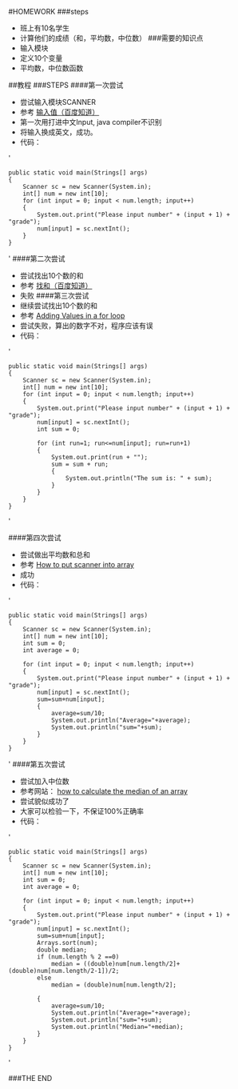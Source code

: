#HOMEWORK
###steps
- 班上有10名学生
- 计算他们的成绩（和，平均数，中位数）
###需要的知识点
- 输入模块
- 定义10个变量
- 平均数，中位数函数

##教程
###STEPS
####第一次尝试
- 尝试输入模块SCANNER
- 参考   [输入值（百度知道）](http://zhidao.baidu.com/question/54358038.html)
- 第一次用打进中文Input, java compiler不识别
- 将输入换成英文，成功。
- 代码：

'

	public static void main(Strings[] args)
	{
		Scanner sc = new Scanner(System.in);
		int[] num = new int[10]; 
		for (int input = 0; input < num.length; input++)
		{
			System.out.print("Please input number" + (input + 1) + "grade");
			num[input] = sc.nextInt();
		}
	}
'
####第二次尝试
- 尝试找出10个数的和
- 参考  [找和（百度知道）](http://zhidao.baidu.com/link?url=VmRMK8iZoUi8D_3Fmkm49dBR-jx2_LfmABFIeczu_iFKbDBbIIWBtHcMrA-baiUSZc2_1HS6BfNuiVSwyQ_uBK)
- 失败
####第三次尝试
- 继续尝试找出10个数的和
- 参考   [Adding Values in a for loop](http://stackoverflow.com/questions/3935498/adding-values-in-a-for-loop)
- 尝试失败，算出的数字不对，程序应该有误
- 代码：

'

	public static void main(Strings[] args)
	{
		Scanner sc = new Scanner(System.in);
		int[] num = new int[10]; 
		for (int input = 0; input < num.length; input++)
		{
			System.out.print("Please input number" + (input + 1) + "grade");
			num[input] = sc.nextInt();
			int sum = 0;

			for (int run=1; run<=num[input]; run=run+1)
			{
				System.out.print(run + "");
				sum = sum + run;
				{
					System.out.println("The sum is: " + sum);
				}
			}
		}
	}
'

####第四次尝试
- 尝试做出平均数和总和
- 参考 [How to put scanner into array](http://stackoverflow.com/questions/2795350/how-to-put-a-scanner-input-into-an-array-for-example-a-couple-of-numbers)
- 成功
- 代码：

'

	public static void main(Strings[] args)
	{
		Scanner sc = new Scanner(System.in);
		int[] num = new int[10]; 
		int sum = 0;
		int average = 0;

		for (int input = 0; input < num.length; input++)
		{
			System.out.print("Please input number" + (input + 1) + "grade");
			num[input] = sc.nextInt();
			sum=sum+num[input];
			{
				average=sum/10;
				System.out.println("Average="+average);
				System.out.println("sum="+sum);
			}
		}
	}
'
####第五次尝试 
- 尝试加入中位数
- 参考网站： [how to calculate the median of an array](http://stackoverflow.com/questions/11955728/how-to-calculate-the-median-of-an-array)
- 尝试貌似成功了
- 大家可以检验一下，不保证100%正确率
- 代码：

'

	public static void main(Strings[] args)
	{
		Scanner sc = new Scanner(System.in);
		int[] num = new int[10]; 
		int sum = 0;
		int average = 0;

		for (int input = 0; input < num.length; input++)
		{
			System.out.print("Please input number" + (input + 1) + "grade");
			num[input] = sc.nextInt();
			sum=sum+num[input];
			Arrays.sort(num);
			double median;
			if (num.length % 2 ==0)
				median = ((double)num[num.length/2]+(double)num[num.length/2-1])/2;
			else
				median = (double)num[num.length/2];
			
			{
				average=sum/10;
				System.out.println("Average="+average);
				System.out.println("sum="+sum);
				System.out.println("Median="+median);
			}
		}
	}
'

###THE END